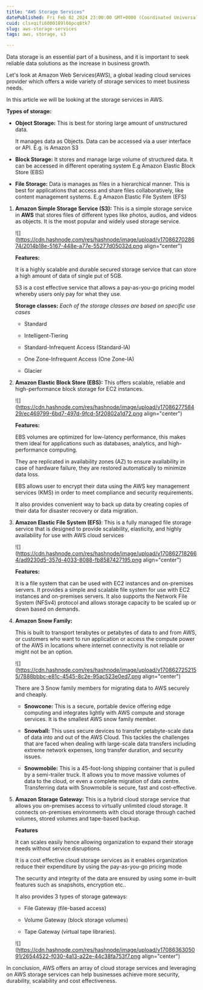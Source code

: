 ```yaml
---
title: "AWS Storage Services"
datePublished: Fri Feb 02 2024 23:00:00 GMT+0000 (Coordinated Universal Time)
cuid: clsxqifi6000109l66pcq8tk7
slug: aws-storage-services
tags: aws, storage, s3

---
```


Data storage is an essential part of a business, and it is important to seek reliable data solutions as the increase in business growth.

Let's look at Amazon Web Services(AWS), a global leading cloud services provider which offers a wide variety of storage services to meet business needs.

In this article we will be looking at the storage services in AWS.

**Types of storage:**

* **Object Storage:** This is best for storing large amount of unstructured data.
    
    It manages data as Objects. Data can be accessed via a user interface or API. E.g. is Amazon S3
    
* **Block Storage:** It stores and manage large volume of structured data. It can be accessed in different operating system E.g Amazon Elastic Block Store (EBS)
    
* **File Storage:** Data is manages as files in a hierarchical manner. This is best for applications that access and share files collaboratively, like content management systems. E.g Amazon Elastic File System (EFS)
    

1. **Amazon Simple Storage Service (S3):** This is a simple storage service in **AWS** that stores files of different types like photos, audios, and videos as objects. It is the most popular and widely used storage service.
    
    ![](https://cdn.hashnode.com/res/hashnode/image/upload/v1708627028674/2014b18e-5167-448e-a77e-55277d05032d.png align="center")
    
    **Features:**
    
    It is a highly scalable and durable secured storage service that can store a high amount of data of single put of 5GB.
    
    S3 is a cost effective service that allows a pay-as-you-go pricing model whereby users only pay for what they use.
    
    **Storage classes:** *Each of the storage classes are based on specific use cases*
    
    * Standard
        
    
    * Intelligent-Tiering
        
    * Standard-Infrequent Access (Standard-IA)
        
    * One Zone-Infrequent Access (One Zone-IA)
        
    * Glacier
        
    
2. **Amazon Elastic Block Store (EBS):** This offers scalable, reliable and high-performance block storage for EC2 instances.
    
    ![](https://cdn.hashnode.com/res/hashnode/image/upload/v1708627758429/ec469799-6bd7-497d-9fcd-5f20802a1d72.png align="center")
    
    **Features:**
    
    EBS volumes are optimized for low-latency performance, this makes them ideal for applications such as databases, analytics, and high-performance computing.
    
    They are replicated in availability zones (AZ) to ensure availability in case of hardware failure, they are restored automatically to minimize data loss.
    
    EBS allows user to encrypt their data using the AWS key management services (KMS) in order to meet compliance and security requirements.
    
    It also provides convenient way to back up data by creating copies of their data for disaster recovery or data migration.
    
3. **Amazon Elastic File System (EFS)**: This is a fully managed file storage service that is designed to provide scalability, elasticity, and highly availability for use with AWS cloud services
    
    ![](https://cdn.hashnode.com/res/hashnode/image/upload/v1708627182664/ad9230d5-357d-4033-8088-fb8587427195.png align="center")
    
    **Features:**
    
    It is a file system that can be used with EC2 instances and on-premises servers. It provides a simple and scalable file system for use with EC2 instances and on-premises servers. It also supports the Network File System (NFSv4) protocol and allows storage capacity to be scaled up or down based on demands.
    
4. **Amazon Snow Family:**
    
    This is built to transport terabytes or petabytes of data to and from AWS, or customers who want to run application or access the compute power of the AWS in locations where internet connectivity is not reliable or might not be an option.
    
    ![](https://cdn.hashnode.com/res/hashnode/image/upload/v1708627252155/7888bbbc-e81c-4545-8c2e-95ac523e0ed7.png align="center")
    
    There are 3 Snow family members for migrating data to AWS securely and cheaply.
    
    * **Snowcone:** This is a secure, portable device offering edge computing and integrates lightly with AWS compute and storage services. It is the smallest AWS snow family member.
        
    * **Snowball:** This uses secure devices to transfer petabyte-scale data of data into and out of the AWS Cloud. This tackles the challenges that are faced when dealing with large-scale data transfers including extreme network expenses, long transfer duration, and security issues.
        
    * **Snowmobile:** This is a 45-foot-long shipping container that is pulled by a semi-trailer truck. It allows you to move massive volumes of data to the cloud, or even a complete migration of data centre. Transferring data with Snowmobile is secure, fast and cost-effective.
        
    
5. **Amazon Storage Gateway:** This is a hybrid cloud storage service that allows you on-premises access to virtually unlimited cloud storage. It connects on-premises environments with cloud storage through cached volumes, stored volumes and tape-based backup.
    
    **Features**
    
    It can scales easily hence allowing organization to expand their storage needs without service disruptions.
    
    It is a cost effective cloud storage services as it enables organization reduce their expenditure by using the pay-as-you-go pricing mode
    
    The security and integrity of the data are ensured by using some in-built features such as snapshots, encryption etc..
    
    It also provides 3 types of storage gateways:
    
    * File Gateway (file-based access)
        
    * Volume Gateway (block storage volumes)
        
    * Tape Gateway (virtual tape libraries).
        
    
    ![](https://cdn.hashnode.com/res/hashnode/image/upload/v1708636305091/26544522-f030-4a13-a22e-44c38fa753f7.png align="center")
    

In conclusion, AWS offers an array of cloud storage services and leveraging on AWS storage services can help businesses achieve more security, durability, scalability and cost effectiveness.